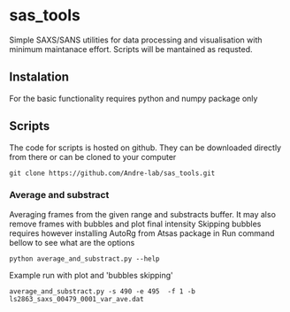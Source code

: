 # sas_tools
Simple SAXS/SANS utilities for data processing and visualisation 
with minimum maintanace effort.
Scripts will be mantained as requsted. 

## Instalation
For the basic functionality requires python and numpy package only

## Scripts
The code for scripts is hosted on github. 
They can be downloaded directly from there or can be cloned to your computer
```
git clone https://github.com/Andre-lab/sas_tools.git
```

### Average and substract
Averaging frames from the given range and substracts buffer. 
It may also remove frames with bubbles and plot final intensity
Skipping bubbles requires however installing AutoRg from Atsas 
package in 
Run command bellow to see what are the options
```
python average_and_substract.py --help
```
Example run with plot and 'bubbles skipping'
```
average_and_substract.py -s 490 -e 495  -f 1 -b ls2863_saxs_00479_0001_var_ave.dat
```

